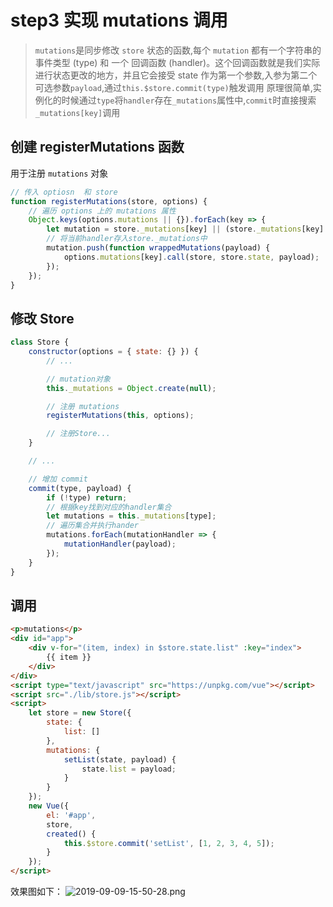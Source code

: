 # step3 实现 mutations 调用

> `mutations`是同步修改 `store` 状态的函数,每个 `mutation` 都有一个字符串的 事件类型 (type) 和 一个 回调函数 (handler)。这个回调函数就是我们实际进行状态更改的地方，并且它会接受 state 作为第一个参数,入参为第二个可选参数`payload`,通过`this.$store.commit(type)`触发调用
> 原理很简单,实例化的时候通过`type`将`handler`存在`_mutations`属性中,`commit`时直接搜索`_mutations[key]`调用

## 创建 registerMutations 函数

用于注册 `mutations` 对象

```js
// 传入 optiosn  和 store
function registerMutations(store, options) {
    // 遍历 options 上的 mutations 属性
    Object.keys(options.mutations || {}).forEach(key => {
        let mutation = store._mutations[key] || (store._mutations[key] = []);
        // 将当前handler存入store._mutations中
        mutation.push(function wrappedMutations(payload) {
            options.mutations[key].call(store, store.state, payload);
        });
    });
}
```

## 修改 Store

```js
class Store {
    constructor(options = { state: {} }) {
        // ...

        // mutation对象
        this._mutations = Object.create(null);

        // 注册 mutations
        registerMutations(this, options);

        // 注册Store...
    }

    // ...

    // 增加 commit
    commit(type, payload) {
        if (!type) return;
        // 根据key找到对应的handler集合
        let mutations = this._mutations[type];
        // 遍历集合并执行hander
        mutations.forEach(mutationHandler => {
            mutationHandler(payload);
        });
    }
}
```

## 调用

```html
<p>mutations</p>
<div id="app">
    <div v-for="(item, index) in $store.state.list" :key="index">
        {{ item }}
    </div>
</div>
<script type="text/javascript" src="https://unpkg.com/vue"></script>
<script src="./lib/store.js"></script>
<script>
    let store = new Store({
        state: {
            list: []
        },
        mutations: {
            setList(state, payload) {
                state.list = payload;
            }
        }
    });
    new Vue({
        el: '#app',
        store,
        created() {
            this.$store.commit('setList', [1, 2, 3, 4, 5]);
        }
    });
</script>
```

效果图如下：
![2019-09-09-15-50-28.png](http://static.qualc.cn/images/upload_0d9799489a48fc050e9a30d92b49ce2b.png)
